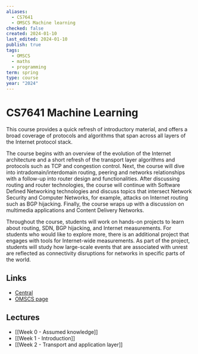 ```yaml
---
aliases:
  - CS7641
  - OMSCS Machine learning
checked: false
created: 2024-01-10
last_edited: 2024-01-10
publish: true
tags:
  - OMSCS
  - maths
  - programming
term: spring
type: course
year: "2024"
---
```

# CS7641 Machine Learning

This course provides a quick refresh of introductory material, and offers a broad coverage of protocols and algorithms that span across all layers of the Internet protocol stack.

The course begins with an overview of the evolution of the Internet architecture and a short refresh of the transport layer algorithms and protocols such as TCP and congestion control. Next, the course will dive into intradomain/interdomain routing, peering and networks relationships with a follow-up into router design and functionalities. After discussing routing and router technologies, the course will continue with Software Defined Networking technologies and discuss topics that intersect Network Security and Computer Networks, for example, attacks on Internet routing such as BGP hijacking. Finally, the course wraps up with a discussion on multimedia applications and Content Delivery Networks.

Throughout the course, students will work on hands-on projects to learn about routing, SDN, BGP hijacking, and Internet measurements. For students who would like to explore more, there is an additional project that engages with tools for Internet-wide measurements. As part of the project, students will study how large-scale events that are associated with unrest are reflected as connectivity disruptions for networks in specific parts of the world.

## Links
- [Central](https://www.omscentral.com/courses/computer-networks/reviews)
- [OMSCS page](https://omscs.gatech.edu/cs-6250-computer-networks)

## Lectures
- [[Week 0 - Assumed knowledge]]
- [[Week 1 - Introduction]]
- [[Week 2 - Transport and application layer]]